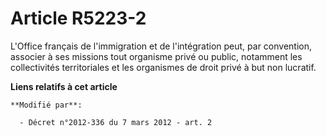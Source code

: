 # Article R5223-2

L'Office français de l'immigration et de l'intégration peut, par convention, associer à ses missions tout organisme privé ou
public, notamment les collectivités territoriales et les organismes de droit privé à but non lucratif.

**Liens relatifs à cet article**

	**Modifié par**:

	  - Décret n°2012-336 du 7 mars 2012 - art. 2
